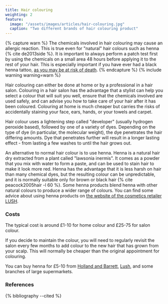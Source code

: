 ```yaml
---
title: Hair colouring
weighting: 2
feature:
  image: "/assets/images/articles/hair-colouring.jpg"
  caption: "Two different brands of hair colouring product"
---
```


{% capture warn %}
The chemicals involved in hair colouring may cause an allergic reaction. This is true even for "natural" hair colours such as henna {% cite de2013side %}. It is  important to always perform a patch test first by using the chemicals on a small area 48 hours before applying it to the rest of your hair. This is especially important if you have ever had a black henna tattoo, [as you may be at risk of death](http://www.nhs.uk/Conditions/hair-dye-allergy/Pages/Introduction.aspx).
{% endcapture %}
{% include warning warning=warn %}

Hair colouring can either be done at home or by a professional in a hair salon. Colouring in a hair salon has the advantage that a stylist can help you select a colour that will suit you well, ensure that the chemicals involved are used safely, and can advise you how to take care of your hair after it has been coloured. Colouring at home is much cheaper but carries the risks of accidentally staining your face, ears, hands, or your towels and carpet.

Hair colour uses a lightening step called "developer" (usually hydrogen peroxide based), followed by one of a variety of dyes. Depending on the type of dye (in particular, the molecular weight), the dye penetrates the hair differing amounts. Dye that penetrates further will result in a longer lasting effect - from lasting a few washes to until the hair grows out.

An alternative to normal hair colour is to use henna. Henna is a natural hair dry extracted from a plant called "lawsonia inermis". It comes as a powder that you mix with water to form a paste, and can be used to stain hair to make it look more red. Henna has the advantage that it is less harsh on hair than many chemical dyes, but the resulting colour can be unpredictable, and it is normally suitable only for brown or black hair {% cite peacock2005hair -l 60 %}. Some henna products blend henna with other natural colours to produce a wider range of colours. You can find some advice about using henna products on [the website of the cosmetics retailer LUSH](https://uk.lush.com/article/how-use-henna).

### Costs

The typical cost is around £1-10 for home colour and £25-75 for salon colour. 

If you decide to maintain the colour, you will need to regularly revisit the salon every few months to add colour to the new hair that has grown from your scalp. This will normally be cheaper than the original appointment for colouring.

You can buy henna for £5-10 from [Holland and Barrett](http://www.hollandandbarrett.com/), [Lush](https://uk.lush.com/), and some branches of large supermarkets.

### References

{% bibliography --cited %}